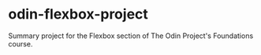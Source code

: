 # odin-flexbox-project
Summary project for the Flexbox section of The Odin Project's Foundations course.
